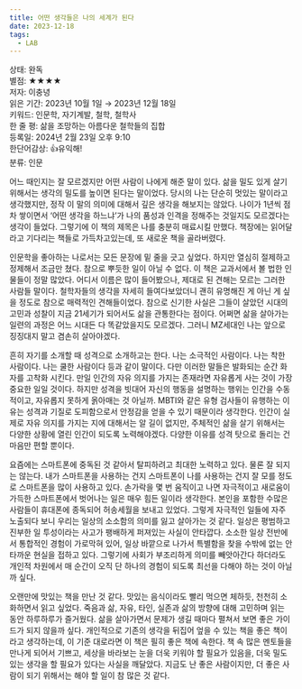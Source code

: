 ```yaml
---
title: 어떤 생각들은 나의 세계가 된다
date: 2023-12-18
tags:
  - LAB
---
```


상태: 완독<br>
별점: ★★★★<br>
저자: 이충녕<br>
읽은 기간: 2023년 10월 1일 → 2023년 12월 18일<br>
키워드: 인문학, 자기계발, 철학, 철학사<br>
한 줄 평: 삶을 조망하는 아름다운 철학들의 집합<br>
등록일: 2024년 2월 23일 오후 9:10<br>
한단어감상: 👍유익해!<br>
분류: 인문<br>

어느 때인지는 잘 모르겠지만 어떤 사람이 나에게 해준 말이 있다. 삶을 밀도 있게 살기 위해서는 생각의 밀도를 높이면 된다는 말이었다. 당시의 나는 단순히 멋있는 말이라고 생각했지만, 정작 이 말의 의미에 대해서 깊은 생각을 해보지는 않았다. 나이가 1년씩 점차 쌓이면서 ‘어떤 생각을 하느냐’가 나의 품성과 인격을 정해주는 것일지도 모르겠다는 생각이 들었다. 그렇기에 이 책의 제목은 나를 충분히 매료시킬 만했다. 책장에는 읽어달라고 기다리는 책들로 가득차고있는데, 또 새로운 책을 골라버렸다.

인문학을 좋아하는 나로서는 모든 문장에 밑 줄을 긋고 싶었다. 하지만 열심히 절제하고 정제해서 조금만 쳤다. 참으로 뿌듯한 일이 아닐 수 없다. 이 책은 교과서에서 볼 법한 인물들이 정말 많았다. 어디서 이름은 많이 들어봤으나, 제대로 된 견해는 모르는 그러한 사람들 말이다. 철학자들의 생각을 자세히 들여다보았더니 괜히 유명해진 게 아닌 게 싶을 정도로 참으로 매력적인 견해들이었다. 참으로 신기한 사실은 그들이 살았던 시대의 고민과 성찰이 지금 21세기가 되어서도 삶을 관통한다는 점이다. 어쩌면 삶을 살아가는 일련의 과정은 어느 시대든 다 똑같았을지도 모르겠다. 그러니 MZ세대인 나는 앞으로 징징대지 말고 겸손히 살아야겠다.

흔히 자기를 소개할 때 성격으로 소개하고는 한다. 나는 소극적인 사람이다. 나는 착한 사람이다. 나는 쿨한 사람이다 등과 같이 말이다. 다만 이러한 말들은 발화되는 순간 화자를 고착화 시킨다. 만일 인간의 자유 의지를 가지는 존재라면 자유롭게 사는 것이 가장 중요한 일일 것이다. 하지만 성격을 빗대어 자신의 행동을 설명하는 행위는 인간을 수동적이고, 자유롭지 못하게 옭아매는 것 아닐까. MBTI와 같은 유형 검사들이 유행하는 이유는 성격과 기질로 도피함으로서 안정감을 얻을 수 있기 때문이라 생각한다. 인간이 실제로 자유 의지를 가지는 지에 대해서는 알 길이 없지만, 주체적인 삶을 살기 위해서는 다양한 상황에 열린 인간이 되도록 노력해야겠다. 다양한 이유를 성격 탓으로 돌리는 건 마음만 편할 뿐이다.

요즘에는 스마트폰에 중독된 것 같아서 탈피하려고 최대한 노력하고 있다. 물론 잘 되지는 않는다. 내가 스마트폰을 사용하는 건지 스마트폰이 나를 사용하는 건지 잘 모를 정도로 스마트폰을 많이 사용하고 있다. 손가락을 몇 번 움직이고 나면 자극적이고 새로움이 가득한 스마트폰에서 벗어나는 일은 매우 힘든 일이라 생각한다. 본인을 포함한 수많은 사람들이 휴대폰에 종독되어 허송세월을 보내고 있었다. 그렇게 자극적인 일들에 자주 노출되다 보니 우리는 일상의 소소함의 의미를 잃고 살아가는 것 같다. 일상은 평범하고 진부한 일 투성이라는 사고가 팽배하게 퍼져있는 사실이 안타깝다. 소소한 일상 전반에서 통합적인 경험이 가로막혀 있어, 일상 바깥으로 나가서 특별함을 찾을 수밖에 없는 안타까운 현실을 접하고 있다. 그렇기에 사회가 부조리하게 의미를 빼앗아간다 하더라도 개인적 차원에서 매 순간이 오직 단 하나의 경험이 되도록 최선을 다해야 하는 것이 아닐까 싶다.

오랜만에 맛있는 책을 만난 것 같다. 맛있는 음식이라도 빨리 먹으면 체하듯, 천천히 소화하면서 읽고 싶었다. 죽음과 삶, 자유, 타인, 실존과 삶의 방향에 대해 고민하며 읽는 동안 하루하루가 즐거웠다. 삶을 살아가면서 문제가 생길 때마다 펼쳐서 보면 좋은 가이드가 되지 않을까 싶다. 개인적으로 기존의 생각을 뒤집어 엎을 수 있는 책을 좋은 책이라고 생각하는데, 이 기준 대로라면 이 책은 필히 좋은 책에 속한다. 책 속 많은 멘토들을 만나게 되어서 기쁘고, 세상을 바라보는 눈을 더욱 키워야 할 필요가 있음을, 더욱 밀도있는 생각을 할 필요가 있다는 사실을 깨달았다. 지금도 난 좋은 사람이지만, 더 좋은 사람이 되기 위해서는 해야 할 일이 참 많은 것 같다.